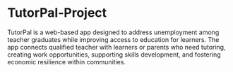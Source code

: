 # TutorPal-Project
TutorPal is a web-based app designed to address unemployment among teacher graduates while improving access to education for learners. The app connects qualified teacher with learners or parents who need tutoring, creating work opportunities, supporting skills development, and fostering economic resilience within communities.
